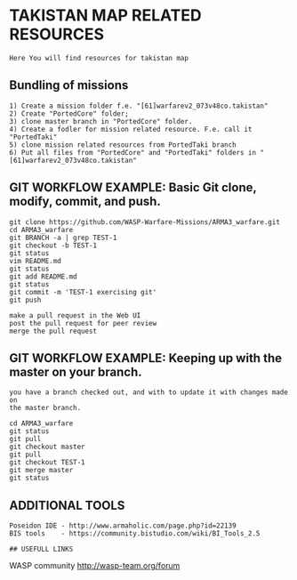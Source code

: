 # TAKISTAN MAP RELATED RESOURCES
```
Here You will find resources for takistan map
```
## Bundling of missions
```
1) Create a mission folder f.e. "[61]warfarev2_073v48co.takistan"
2) Create "PortedCore" folder;
3) clone master branch in "PortedCore" folder.  
4) Create a fodler for mission related resource. F.e. call it "PortedTaki"
5) clone mission related resources from PortedTaki branch
6) Put all files from "PortedCore" and "PortedTaki" folders in "[61]warfarev2_073v48co.takistan"
```
## GIT WORKFLOW EXAMPLE: Basic Git clone, modify, commit, and push.
```
git clone https://github.com/WASP-Warfare-Missions/ARMA3_warfare.git
cd ARMA3_warfare
git BRANCH -a | grep TEST-1
git checkout -b TEST-1
git status
vim README.md
git status
git add README.md
git status
git commit -m 'TEST-1 exercising git'
git push

make a pull request in the Web UI
post the pull request for peer review
merge the pull request
```
## GIT WORKFLOW EXAMPLE: Keeping up with the master on your branch.
```
you have a branch checked out, and with to update it with changes made on
the master branch.

cd ARMA3_warfare
git status
git pull
git checkout master
git pull
git checkout TEST-1
git merge master
git status
```
## ADDITIONAL TOOLS
```
Poseidon IDE - http://www.armaholic.com/page.php?id=22139
BIS tools	 - https://community.bistudio.com/wiki/BI_Tools_2.5
```
```
## USEFULL LINKS
```
WASP community
http://wasp-team.org/forum
